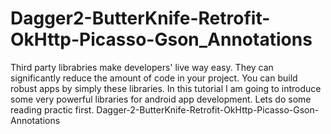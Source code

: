 # Dagger2-ButterKnife-Retrofit-OkHttp-Picasso-Gson_Annotations
Third party librabries make developers' live way easy. They can significantly reduce the amount of code in your project. You can build robust apps by simply these libraries. In this tutorial I am going to introduce some very powerful libraries for android app development.  Lets do some reading practic first. Dagger-2-ButterKnife-Retrofit-OkHttp-Picasso-Gson-Annotations
